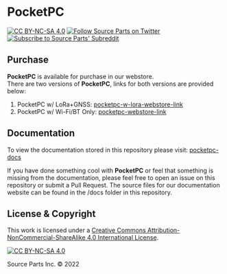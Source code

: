 # PocketPC
[![CC BY-NC-SA 4.0][cc-by-nc-sa-shield]][cc-by-nc-sa]
[![Follow Source Parts on Twitter][twitter-follow-shield]][twitter-follow]
[![Subscribe to Source Parts' Subreddit][reddit-subscribers-shield]][sourceparts-subreddit]

## Purchase
**PocketPC** is available for purchase in our webstore.  
There are two versions of **PocketPC**, links for both versions are provided below:  
1. PocketPC w/ LoRa+GNSS: [pocketpc-w-lora-webstore-link]
2. PocketPC w/ Wi-Fi/BT Only: [pocketpc-webstore-link]

## Documentation
To view the documentation stored in this repository please visit: [pocketpc-docs]  

If you have done something cool with **PocketPC** or feel that something is missing from the documentation, please feel free to open an issue on this repository or submit a Pull Request. The source files for our documentation website can be found in the /docs folder in this repository.

## License & Copyright
This work is licensed under a
[Creative Commons Attribution-NonCommercial-ShareAlike 4.0 International License][cc-by-nc-sa].

[![CC BY-NC-SA 4.0][cc-by-nc-sa-image]][cc-by-nc-sa]

Source Parts Inc. © 2022

[cc-by-nc-sa]: http://creativecommons.org/licenses/by-nc-sa/4.0/
[cc-by-nc-sa-image]: https://licensebuttons.net/l/by-nc-sa/4.0/88x31.png
[cc-by-nc-sa-shield]: https://img.shields.io/badge/License-CC%20BY--NC--SA%204.0-lightgrey.svg
[twitter-follow]: https://twitter.com/intent/follow?screen_name=sourceparts
[twitter-follow-shield]: https://img.shields.io/twitter/follow/sourceparts?style=social&logo=twitter
[sourceparts-subreddit]: https://reddit.com/r/sourceparts
[reddit-subscribers-shield]: https://img.shields.io/reddit/subreddit-subscribers/sourceparts?style=social
[pocketpc-docs]: https://docs.popcorncomputer.com/PocketPC/
[pocketpc-webstore-link]: https://shop.popcorncomputer.com/products/pocketpc
[pocketpc-w-lora-webstore-link]: https://shop.popcorncomputer.com/products/pocket-pc-w-lora
